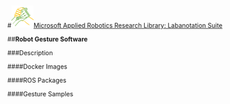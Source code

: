 #![MARR_logo.png](/docs/MARR_logo.png)[Microsoft Applied Robotics Research Library: Labanotation Suite](/README.md)

##**Robot Gesture Software**

###Description

####Docker Images

####ROS Packages

####Gesture Samples